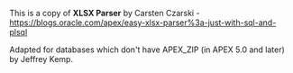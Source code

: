 This is a copy of **XLSX Parser** by Carsten Czarski - https://blogs.oracle.com/apex/easy-xlsx-parser%3a-just-with-sql-and-plsql

Adapted for databases which don't have APEX_ZIP (in APEX 5.0 and later) by Jeffrey Kemp.
